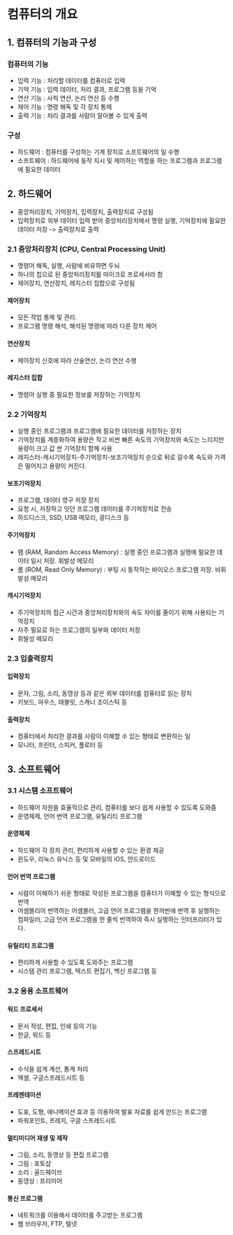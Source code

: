 # 컴퓨터의 개요
## 1. 컴퓨터의 기능과 구성
### 컴퓨터의 기능
- 입력 기능 : 처리할 데이터를 컴퓨터로 입력
- 기억 기능 : 입력 데이터, 처리 결과, 프로그램 등을 기억
- 연산 기능 : 사칙 연산, 논리 연산 등 수행
- 제어 기능 : 명령 해독 및 각 장치 통제
- 출력 기능 : 처리 결과를 사람이 알아볼 수 있게 출력

### 구성
- 하드웨어 : 컴퓨터를 구성하는 기계 장치로 소프트웨어의 일 수행
- 소프트웨어 : 하드웨어에 동작 지시 및 제어하는 역할을 하는 프로그램과 프로그램에 필요한 데이터

## 2. 하드웨어
- 중앙처리장치, 기억장치, 입력장치, 출력장치로 구성됨
- 입력장치로 외부 데이터 입력 받아 중앙처리장치에서 명령 실행, 기억장치에 필요한 데이터 저장 -> 출력장치로 출력

### 2.1 중앙처리장치 (CPU, Central Processing Unit)
- 명령어 해독, 실행, 사람에 비유하면 두뇌
- 하나의 칩으로 된 중앙처리장치를 마이크로 프로세서라 함
- 제어장치, 연산장치, 레지스터 집합으로 구성됨

#### 제어장치
- 모든 작업 통제 및 관리.
- 프로그램 명령 해석, 해석된 명령에 따라 다른 장치 제어

#### 연산장치
- 제어장치 신호에 따라 산술연산, 논리 연산 수행

#### 레지스터 집합
- 명령어 실행 중 필요한 정보를 저장하는 기억장치

### 2.2 기억장치
- 실행 중인 프로그램과 프로그램에 필요한 데이터를 저장하는 장치
- 기억장치를 계층화하여 용량은 작고 비싼 빠른 속도의 기억장치와 속도는 느리지만 용량이 크고 값 싼 기억장치 함께 사용
- 레지스터-캐시기억장치-주기억장치-보조기억장치 순으로 뒤로 갈수록 속도와 가격은 떨어지고 용량이 커진다.

#### 보조기억장치
- 프로그램, 데이터 영구 저장 장치
- 요청 시, 저장하고 잇던 프로그램 데이터를 주기억장치로 전송
- 하드디스크, SSD, USB 메모리, 광디스크 등

#### 주기억장치
- 램 (RAM, Random Access Memory) : 실행 중인 프로그램과 실행에 필요한 데이터 일시 저장. 휘발성 메모리
- 롬 (ROM, Read Only Memory) : 부팅 시 동작하는 바이오스 프로그램 저장. 비휘발성 메모리

#### 캐시기억장치
- 주기억장치의 접근 시간과 중앙처리장치와의 속도 차이를 줄이기 위해 사용되는 기억장치
- 자주 필요로 하는 프로그램의 일부와 데이터 저장
- 휘발성 메모리

### 2.3 입출력장치
#### 입력장치 
- 문자, 그림, 소리, 동영상 등과 같은 외부 데이터를 컴퓨터로 읽는 장치
- 키보드, 마우스, 태블릿, 스캐너 조이스틱 등

#### 출력장치
- 컴퓨터에서 처리한 결과를 사람이 이해할 수 있는 형태로 변환하는 일
- 모니터, 프린터, 스피커, 플로터 등

## 3. 소프트웨어
### 3.1 시스템 소프트웨어
- 하드웨어 자원을 효율적으로 관리, 컴퓨터를 보다 쉽게 사용할 수 있도록 도와줌
- 운영체제, 언어 번역 프로그램, 유틸리티 프로그램

#### 운영체제
- 하드웨어 각 장치 관리, 편리하게 사용할 수 있는 환경 제공
- 윈도우, 리눅스 유닉스 등 및 모바일의 iOS, 안드로이드

#### 언어 번역 프로그램
- 사람이 이해하기 쉬운 형태로 작성된 프로그램을 컴퓨터가 이해할 수 있는 형식으로 번역
- 어셈블리어 번역하는 어셈블러, 고급 언어 프로그램을 한꺼번에 번역 후 실행하는 컴파일러, 고급 언어 프로그램을 한 줄씩 번역하여 즉시 실행하는 인터프리터가 있다.

#### 유틸리티 프로그램
- 편리하게 사용할 수 있도록 도와주는 프로그램
- 시스템 관리 프로그램, 텍스트 편집기, 백신 프로그램 등

### 3.2 응용 소프트웨어
#### 워드 프로세서 
- 문서 작성, 편집, 인쇄 등의 기능
- 한글, 워드 등

#### 스프레드시트
- 수식을 쉽게 계산, 통계 처리
- 엑셀, 구글스프레드시트 등

#### 프레젠테이션
- 도표, 도형, 애니메이션 효과 등 이용하여 발표 자료를 쉽게 만드는 프로그램
- 파워포인트, 프레지, 구글 스프레드시트

#### 멀티미디어 재생 및 제작
- 그림, 소리, 동영상 등 편집 프로그램
- 그림 : 포토샵
- 소리 : 골드웨이브
- 동영상 : 프리미어

#### 통신 프로그램
- 네트워크를 이용해서 데이터를 주고받는 프로그램
- 웹 브라우저, FTP, 텔넷

